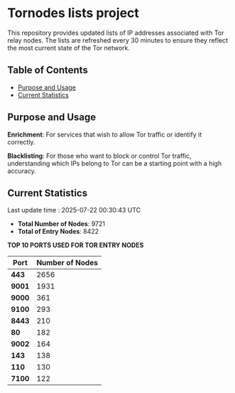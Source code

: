 # Tornodes lists project

This repository provides updated lists of IP addresses associated with Tor relay nodes. The lists are refreshed every 30 minutes to ensure they reflect the most current state of the Tor network.

## Table of Contents

- [Purpose and Usage](#purpose-and-usage)
- [Current Statistics](#current-statistics)


## Purpose and Usage

**Enrichment**: For services that wish to allow Tor traffic or identify it correctly.

**Blacklisting**: For those who want to block or control Tor traffic, understanding which IPs belong to Tor can be a starting point with a high accuracy.

## Current Statistics

Last update time : 2025-07-22 00:30:43 UTC

- **Total Number of Nodes**: 9721
- **Total of Entry Nodes**: 8422

**TOP 10 PORTS USED FOR TOR ENTRY NODES**

| **Port** | **Number of Nodes** |
|------|-----------------|
| **443**   | 2656  |
| **9001**   | 1931  |
| **9000**   | 361  |
| **9100**   | 293  |
| **8443**   | 210  |
| **80**   | 182  |
| **9002**   | 164  |
| **143**   | 138  |
| **110**   | 130  |
| **7100**   | 122  |

